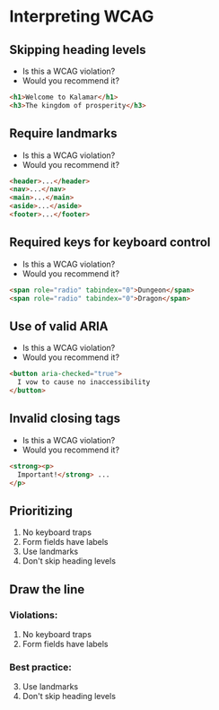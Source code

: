 # Interpreting WCAG

## Skipping heading levels
- Is this a WCAG violation?
- Would you recommend it?

```html
<h1>Welcome to Kalamar</h1>
<h3>The kingdom of prosperity</h3>
```

## Require landmarks
- Is this a WCAG violation?
- Would you recommend it?

```html
<header>...</header>
<nav>...</nav>
<main>...</main>
<aside>...</aside>
<footer>...</footer>
```

## Required keys for keyboard control
- Is this a WCAG violation?
- Would you recommend it?

```html
<span role="radio" tabindex="0">Dungeon</span>
<span role="radio" tabindex="0">Dragon</span>
```

## Use of valid ARIA
- Is this a WCAG violation?
- Would you recommend it?

```html
<button aria-checked="true">
  I vow to cause no inaccessibility
</button>
```

## Invalid closing tags
- Is this a WCAG violation?
- Would you recommend it?

```html
<strong><p>
  Important!</strong> ...
</p>
```

## Prioritizing

1. No keyboard traps
2. Form fields have labels
3. Use landmarks
4. Don't skip heading levels

## Draw the line

### Violations:
1. No keyboard traps
2. Form fields have labels

### Best practice:
3. Use landmarks
4. Don't skip heading levels
